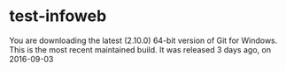 # test-infoweb

You are downloading the latest (2.10.0) 64-bit version 
of Git for Windows. This is the most recent maintained 
build. It was released 3 days ago, on 2016-09-03
